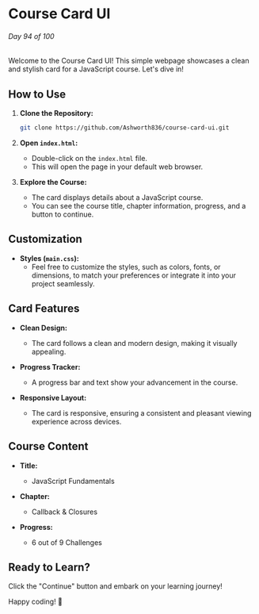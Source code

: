 # Course Card UI

###### Day 94 of 100

Welcome to the Course Card UI! This simple webpage showcases a clean and stylish card for a JavaScript course. Let's dive in!

## How to Use

1. **Clone the Repository:**
   
   ```bash
   git clone https://github.com/Ashworth836/course-card-ui.git
   ```

2. **Open `index.html`:**
   - Double-click on the `index.html` file.
   - This will open the page in your default web browser.

3. **Explore the Course:**
   - The card displays details about a JavaScript course.
   - You can see the course title, chapter information, progress, and a button to continue.

## Customization

- **Styles (`main.css`):**
  - Feel free to customize the styles, such as colors, fonts, or dimensions, to match your preferences or integrate it into your project seamlessly.

## Card Features

- **Clean Design:**
  - The card follows a clean and modern design, making it visually appealing.

- **Progress Tracker:**
  - A progress bar and text show your advancement in the course.

- **Responsive Layout:**
  - The card is responsive, ensuring a consistent and pleasant viewing experience across devices.

## Course Content

- **Title:**
  - JavaScript Fundamentals

- **Chapter:**
  - Callback & Closures

- **Progress:**
  - 6 out of 9 Challenges

## Ready to Learn?

Click the "Continue" button and embark on your learning journey!

Happy coding! 🚀
